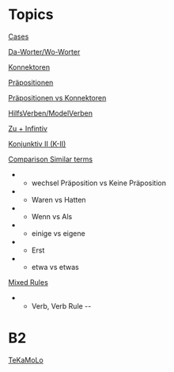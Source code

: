# Topics 

[Cases](https://github.com/rameshjes/german/tree/master/notes/cases)

[Da-Worter/Wo-Worter](https://github.com/rameshjes/german/tree/master/notes/da_worter)

[Konnektoren](https://github.com/rameshjes/german/tree/master/notes/konnektoren)

[Präpositionen](https://github.com/rameshjes/german/tree/master/notes/praposition)

[Präpositionen vs Konnektoren](https://github.com/rameshjes/german/tree/master/notes/konnektoren)

[HilfsVerben/ModelVerben](https://github.com/rameshjes/german/tree/master/notes/hilfsverben)

[Zu + Infintiv](https://github.com/rameshjes/german/tree/master/notes/zu_infinitiv)

[Konjunktiv II (K-II)](https://github.com/rameshjes/german/tree/master/notes/Konjunktiv_II)

[Comparison Similar terms](https://github.com/rameshjes/german/tree/master/notes/comparison_similar_terms)

* *  wechsel Präposition vs Keine Präposition
* * Waren vs Hatten
* * Wenn vs Als
* * einige vs eigene
* * Erst
* * etwa vs etwas

[Mixed Rules](https://github.com/rameshjes/german/tree/master/notes/mixed_rules)

* * Verb, Verb Rule
-- 
# B2

[TeKaMoLo](https://github.com/rameshjes/german/tree/master/notes/TeKaMoLo)
